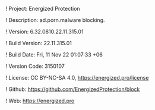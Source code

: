 ! Project: Energized Protection

! Description: ad.porn.malware blocking.

! Version: 6.32.0810.22.11.315.01

! Build Version: 22.11.315.01

! Build Date: Fri, 11 Nov 22 01:07:33 +06

! Version Code: 3150107

! License: CC BY-NC-SA 4.0, https://energized.pro/license

! Github: https://github.com/EnergizedProtection/block

! Web: https://energized.pro
